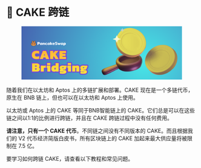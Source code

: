 # 🌉 CAKE 跨链

<figure><img src="../../.gitbook/assets/image (8).png" alt=""><figcaption></figcaption></figure>

随着我们在以太坊和 Aptos 上的多链扩展和部署。CAKE 现在是一个多链代币，原生在 BNB 链上，但也可以在以太坊和 Aptos 上使用。

以太坊或 Aptos 上的 CAKE 等同于BNB智能链上的 CAKE。它们总是可以在这些链之间以1:1的比例进行跨链，并且在 CAKE 跨链过程中没有任何费用。

**请注意，只有一个 CAKE 代币**。不同链之间没有不同版本的 CAKE。而且根据我们的 V2 代币经济简版白皮书，所有区块链上的 CAKE 加起来最大供应量将被限制在 7.5 亿。&#x20;

要学习如何跨链 CAKE，请查看以下教程和常见问题。
